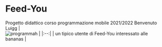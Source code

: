 # Feed-You
Progetto didattico corso programmazione mobile 2021/2022
Benvenuto Luigg
| <br/> ![programmah](monke_app_dev.gif) |
|:--:|
| un tipico utente di Feed-You interessato alle bananas |
